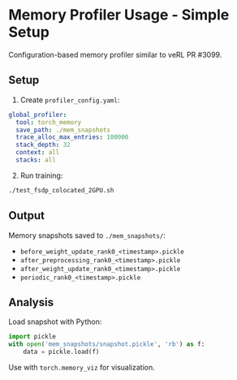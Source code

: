 # Memory Profiler Usage - Simple Setup

Configuration-based memory profiler similar to veRL PR #3099.

## Setup

1. Create `profiler_config.yaml`:
```yaml
global_profiler:
  tool: torch_memory
  save_path: ./mem_snapshots
  trace_alloc_max_entries: 100000
  stack_depth: 32
  context: all
  stacks: all
```

2. Run training:
```bash
./test_fsdp_colocated_2GPU.sh
```

## Output

Memory snapshots saved to `./mem_snapshots/`:
- `before_weight_update_rank0_<timestamp>.pickle`
- `after_preprocessing_rank0_<timestamp>.pickle`
- `after_weight_update_rank0_<timestamp>.pickle`
- `periodic_rank0_<timestamp>.pickle`

## Analysis

Load snapshot with Python:
```python
import pickle
with open('mem_snapshots/snapshot.pickle', 'rb') as f:
    data = pickle.load(f)
```

Use with `torch.memory_viz` for visualization.